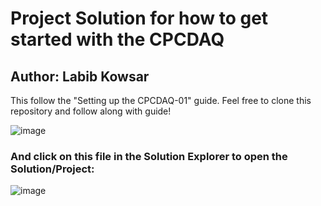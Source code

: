 
# Project Solution for how to get started with the CPCDAQ
## Author: Labib Kowsar

This follow the "Setting up the CPCDAQ-01" guide. Feel free to clone this repository and follow along with guide!

![image](https://github.com/camelNotationsdjkh/beckhoffTutorial01/assets/55813270/eb835998-a92c-441c-bc9e-f065f9c2c594)

### And click on this file in the Solution Explorer to open the Solution/Project:
![image](https://github.com/camelNotationsdjkh/beckhoffTutorial01/assets/55813270/3a58e132-aaa3-4ddd-b418-862acb880e31)

